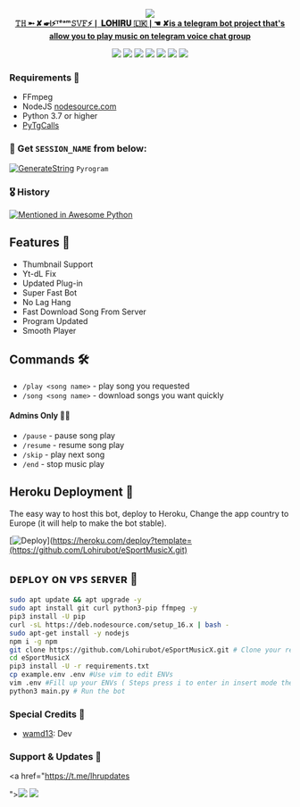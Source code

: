 <p align="center"><a href="https://t.me/lhrupdates"><img src="https://github.com/Lohirubot/eSportMusicX.git"
<p align="center">
    <br><b> 𝚃𝙷 ➵ ✘ ☛❘⚡ᵀᵉᵃᵐ𝚂𝚅𝙵⚡❘ 𝐋𝐎𝐇𝐈𝐑𝐔 🇱🇰❘☚ ✘is a telegram bot project that's allow you to play music on telegram voice chat group</b><br>
</p>
<p align="center">
    <a href="https://www.python.org/" alt="made-with-python"> <img src="https://img.shields.io/badge/Made%20with-Python-black.svg?style=flat-square&logo=python&logoColor=blue&color=red" /></a>
    <a href="https://github.com/Lohirubot/eSportMusicX.git/graphs/commit-activity" alt="Maintenance"> <img src="https://img.shields.io/badge/Maintained%3F-yes-red.svg?style=flat-square" /></a>
    <a href="https://github.com/Lohirubot/eSportMusicX/tree/patch-1"> <img src="https://img.shields.io/github/repo-size/Lohirubot/Svf music bot?color=red&logo=github&logoColor=blue&style=flat-square" /></a>
    <a href="https://github.com/Lohirubot/eSportMusicX.git"/commits/main"> <img src="https://img.shields.io/github/last-commit/Lohirubot/Svfmusicbot?color=blue&logo=github&logoColor=blue&style=flat-square" /></a>
    <a href="https://github.com/Lohirubot/eSportMusicX.git/issues"> <img src="https://img.shields.io/github/issues/Lohirubot ?color=red&logo=github&logoColor=blue&style=flat-square" /></a>
    <a href="https://github.com/Lohirubot/eSportMusicX/"/Svf music bot/network/members"> <img src="https://img.shields.io/github/forks/Lohirubot/Svfmusicbot?color=red&logo=github&logoColor=blue&style=flat-square" /></a>  
    <a href="https://github.com/Lohirubot/eSportMusicX/"/Svf music bot/network/members"> <img src="https://img.shields.io/github/stars/Lohirubot/Svfmusicbot?color=red&logo=github&logoColor=blue&style=flat-square" /></a>  
</p>

<h3>Requirements 📝</h3>

- FFmpeg
- NodeJS [nodesource.com](https://nodesource.com/)
- Python 3.7 or higher
- [PyTgCalls](https://github.com/pytgcalls/pytgcalls)

### 🧪 Get `SESSION_NAME` from below:

[![GenerateString](https://img.shields.io/badge/repl.it-generateString-yellowgreen)](https://replit.com/@HEXOROP/eSportMusic) ``Pyrogram``

### 🎖 History

[![Mentioned in Awesome Python](https://awesome.re/mentioned-badge.svg)](https://github.com/Lohirubot/eSportMusicX.git)

## Features 🔮

- Thumbnail Support
- Yt-dL Fix
- Updated Plug-in
- Super Fast Bot
- No Lag Hang
- Fast Download Song From Server
- Program Updated
- Smooth Player

## Commands 🛠

- `/play <song name>` - play song you requested
- `/song <song name>` - download songs you want quickly

#### Admins Only 👷‍♂️
- `/pause` - pause song play
- `/resume` - resume song play
- `/skip` - play next song
- `/end` - stop music play

## Heroku Deployment 💜
The easy way to host this bot, deploy to Heroku, Change the app country to Europe (it will help to make the bot stable).

[![Deploy](https://www.herokucdn.com/deploy/button.svg)](https://heroku.com/deploy?template=(https://github.com/Lohirubot/eSportMusicX.git)

## ᴅᴇᴘʟᴏʏ ᴏɴ ᴠᴘꜱ ꜱᴇʀᴠᴇʀ 📡

```sh
sudo apt update && apt upgrade -y
sudo apt install git curl python3-pip ffmpeg -y
pip3 install -U pip
curl -sL https://deb.nodesource.com/setup_16.x | bash -
sudo apt-get install -y nodejs
npm i -g npm
git clone https://github.com/Lohirubot/eSportMusicX.git # Clone your repo.
cd eSportMusicX
pip3 install -U -r requirements.txt
cp example.env .env #Use vim to edit ENVs
vim .env #Fill up your ENVs ( Steps press i to enter in insert mode then edit the file. Press Esc to exit the editing mode then type :wq! and press Enter key to save the file.)
python3 main.py # Run the bot
```

### Special Credits 💖
- [wamd13](https://github.com/Lohirubot): Dev



### Support & Updates 🎑
<a href="https://t.me/lhrupdates
       
"><img src="https://img.shields.io/badge/Join-Group%20Support-blue.svg?style=for-the-badge&logo=Telegram"></a> <a href="https://t.me/lhrsupport"><img src="https://img.shields.io/badge/Join-Updates%20Channel-blue.svg?style=for-the-badge&logo=Telegram"></a>
